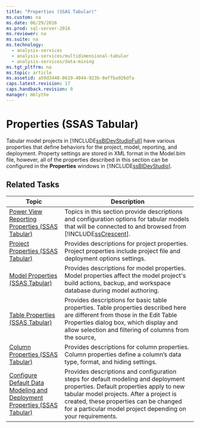 ```yaml
---
title: "Properties (SSAS Tabular)"
ms.custom: na
ms.date: 06/29/2016
ms.prod: sql-server-2016
ms.reviewer: na
ms.suite: na
ms.technology: 
  - analysis-services
  - analysis-services/multidimensional-tabular
  - analysis-services/data-mining
ms.tgt_pltfrm: na
ms.topic: article
ms.assetid: a59d3448-8619-4044-923b-8effba926dfa
caps.latest.revision: 17
caps.handback.revision: 0
manager: mblythe
---
```

# Properties (SSAS Tabular)
Tabular model projects in [!INCLUDE[ssBIDevStudioFull](../../Topics/TopicNameContainA/tokens/ssBIDevStudioFull_md.md)] have various properties that define behaviors for the project, model, reporting, and deployment. Property settings are stored in XML format in the Model.bim file, however, all of the properties described in this section can be configured in the **Properties** windows in [!INCLUDE[ssBIDevStudio](../../Topics/TopicNameContainA/tokens/ssBIDevStudio_md.md)].  
  
## Related Tasks  
  
|Topic|Description|  
|-----------|-----------------|  
|[Power View Reporting Properties (SSAS Tabular)](../../Topics/TopicNameNotContainA/Power-View-Reporting-Properties--SSAS-Tabular-.md)|Topics in this section provide descriptions and configuration options for tabular models that will be connected to and browsed from [!INCLUDE[ssCrescent](../../Topics/TopicNameContainA/tokens/ssCrescent_md.md)].|  
|[Project Properties (SSAS Tabular)](../../Topics/TopicNameNotContainA/Project-Properties--SSAS-Tabular-.md)|Provides descriptions for project properties. Project properties include project file and deployment options settings.|  
|[Model Properties (SSAS Tabular)](../../Topics/TopicNameNotContainA/Model-Properties--SSAS-Tabular-.md)|Provides descriptions for model properties. Model properties affect the model project's build actions, backup, and workspace database during model authoring.|  
|[Table Properties (SSAS Tabular)](../../Topics/TopicNameNotContainA/Table-Properties--SSAS-Tabular-.md)|Provides descriptions for basic table properties. Table properties described here are different from those in the Edit Table Properties dialog box, which display and allow selection and filtering of columns from the source,|  
|[Column Properties (SSAS Tabular)](../../Topics/TopicNameNotContainA/Column-Properties--SSAS-Tabular-.md)|Provides descriptions for column properties. Column properties define a column’s data type, format, and hiding settings.|  
|[Configure Default Data Modeling and Deployment Properties (SSAS Tabular)](../../Topics/TopicNameNotContainA/Configure-Default-Data-Modeling-and-Deployment-Properties--SSAS-Tabular-.md)|Provides descriptions and configuration steps for default modeling and deployment properties. Default properties apply to new tabular model projects. After a project is created, these properties can be changed for a particular model project depending on your requirements.|